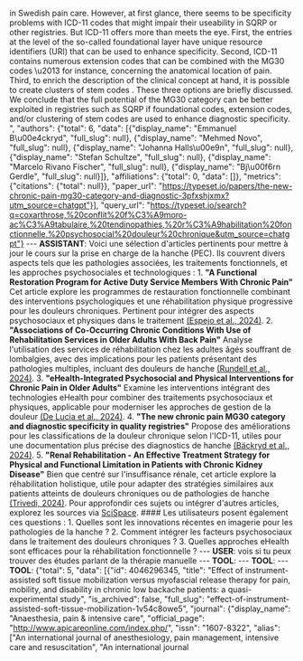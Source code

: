 in Swedish pain care. However, at first glance, there seems to be specificity problems with ICD-11 codes that might impair their useability in SQRP or other registries. But ICD-11 offers more than meets the eye. First, the entries at the level of the so-called foundational layer have unique resource identifiers (URI) that can be used to enhance specificity. Second, ICD-11 contains numerous extension codes that can be combined with the MG30 codes \u2013 for instance, concerning the anatomical location of pain. Third, to enrich the description of the clinical concept at hand, it is possible to create clusters of stem codes . These three options are briefly discussed. We conclude that the full potential of the MG30 category can be better exploited in registries such as SQRP if foundational codes, extension codes, and/or clustering of stem codes are used to enhance diagnostic specificity. ", "authors": {"total": 6, "data": [{"display_name": "Emmanuel B\u00e4ckryd", "full_slug": null}, {"display_name": "Mehmed Novo", "full_slug": null}, {"display_name": "Johanna Halls\u00e9n", "full_slug": null}, {"display_name": "Stefan Schultze", "full_slug": null}, {"display_name": "Marcelo Rivano Fischer", "full_slug": null}, {"display_name": "Bj\u00f6rn Gerdle", "full_slug": null}]}, "affiliations": {"total": 0, "data": []}, "metrics": {"citations": {"total": null}}, "paper_url": "https://typeset.io/papers/the-new-chronic-pain-mg30-category-and-diagnostic-3pfxshjxmx?utm_source=chatgpt"}], "query_url": "https://typeset.io/search?q=coxarthrose,%20conflit%20f%C3%A9moro-ac%C3%A9tabulaire,%20tendinopathies,%20r%C3%A9habilitation%20fonctionnelle,%20psychosocial%20douleur%20chronique&utm_source=chatgpt"} --- **ASSISTANT**: Voici une sélection d'articles pertinents pour mettre à jour le cours sur la prise en charge de la hanche (PEC). Ils couvrent divers aspects tels que les pathologies associées, les traitements fonctionnels, et les approches psychosociales et technologiques : 1. **"A Functional Restoration Program for Active Duty Service Members With Chronic Pain"** Cet article explore les programmes de restauration fonctionnelle combinant des interventions psychologiques et une réhabilitation physique progressive pour les douleurs chroniques. Pertinent pour intégrer des aspects psychosociaux et physiques dans le traitement [(Espejo et al., 2024)](https://typeset.io/papers/a-functional-restoration-program-for-active-duty-service-o8ddwxubbqln). 2. **"Associations of Co-Occurring Chronic Conditions With Use of Rehabilitation Services in Older Adults With Back Pain"** Analyse l'utilisation des services de réhabilitation chez les adultes âgés souffrant de lombalgies, avec des implications pour les patients présentant des pathologies multiples, incluant des douleurs de hanche [(Rundell et al., 2024)](https://typeset.io/papers/associations-of-co-occurring-chronic-conditions-with-use-of-5lpzqa2g6s58). 3. **"eHealth-Integrated Psychosocial and Physical Interventions for Chronic Pain in Older Adults"** Examine les interventions intégrant des technologies eHealth pour combiner des traitements psychosociaux et physiques, applicable pour moderniser les approches de gestion de la douleur [(De Lucia et al., 2024)](https://typeset.io/papers/ehealth-integrated-psychosocial-and-physical-interventions-4fmofa4875). 4. **"The new chronic pain MG30 category and diagnostic specificity in quality registries"** Propose des améliorations pour les classifications de la douleur chronique selon l'ICD-11, utiles pour une documentation plus précise des diagnostics de hanche [(Bäckryd et al., 2024)](https://typeset.io/papers/the-new-chronic-pain-mg30-category-and-diagnostic-3pfxshjxmx). 5. **"Renal Rehabilitation - An Effective Treatment Strategy for Physical and Functional Limitation in Patients with Chronic Kidney Disease"** Bien que centré sur l'insuffisance rénale, cet article explore la réhabilitation holistique, utile pour adapter des stratégies similaires aux patients atteints de douleurs chroniques ou de pathologies de hanche [(Trivedi, 2024)](https://typeset.io/papers/renal-rehabilitation-an-effective-treatment-strategy-for-1wfnzi244zsn). Pour approfondir ces sujets ou intégrer d'autres articles, explorez les sources via [SciSpace](https://typeset.io/search?q=coxarthrose,%20conflit%20f%C3%A9moro-ac%C3%A9tabulaire,%20tendinopathies,%20r%C3%A9habilitation%20fonctionnelle,%20psychosocial%20douleur%20chronique&utm_source=chatgpt). #### Les utilisateurs posent également ces questions : 1. Quelles sont les innovations récentes en imagerie pour les pathologies de la hanche ? 2. Comment intégrer les facteurs psychosociaux dans le traitement des douleurs chroniques ? 3. Quelles approches eHealth sont efficaces pour la réhabilitation fonctionnelle ? --- **USER**: vois si tu peux trouver des études parlant de la thérapie manuelle --- **TOOL**: --- **TOOL**: --- **TOOL**: {"total": 5, "data": [{"id": 4046296345, "title": "Effect of instrument-assisted soft tissue mobilization versus myofascial release therapy for pain, mobility, and disability in chronic low backache patients: a quasi-experimental study", "is_archived": false, "full_slug": "effect-of-instrument-assisted-soft-tissue-mobilization-1v54c8owe5", "journal": {"display_name": "Anaesthesia, pain & intensive care", "official_page": "http://www.apicareonline.com/index.php/", "issn": "1607-8322", "alias": ["An international journal of anesthesiology, pain management, intensive care and resuscitation", "An international journal
